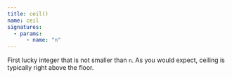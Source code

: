 ```yaml
---
title: ceil()
name: ceil
signatures:
  - params:
      - name: "n"
---
```


First lucky integer that is not smaller than `n`. As you would expect, ceiling
is typically right above the floor.
